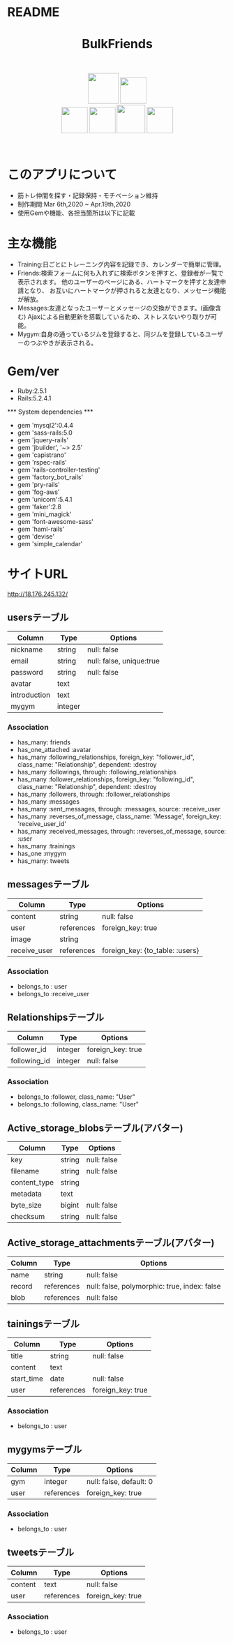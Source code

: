 # README
<h1 align="center">BulkFriends</h1>
<br>
<p align="center">
<a><a href="https://www.ruby-lang.org/ja/"><img src="https://user-images.githubusercontent.com/39142850/71774533-1ddf1780-2fb4-11ea-8560-753bed352838.png" width="70px;" /></a>
<a><a href="https://rubyonrails.org/"><img src="https://user-images.githubusercontent.com/39142850/71774548-731b2900-2fb4-11ea-99ba-565546c5acb4.png" height="60px;" /></a><br>
<a><a href="http://haml.info/"><img src="https://user-images.githubusercontent.com/39142850/71774618-b32edb80-2fb5-11ea-9050-d5929a49e9a5.png" height="60px;" /></a>
<a><a href="https://sass-lang.com/"><img src="https://user-images.githubusercontent.com/39142850/71774644-115bbe80-2fb6-11ea-822c-568eabde5228.png" height="60px" /></a>
<a><a href="https://jquery.com/"><img src="https://user-images.githubusercontent.com/39142850/71774768-d064a980-2fb7-11ea-88ad-4562c59470ae.png" height="65px;" /></a>
<a><a href="https://aws.amazon.com/"><img src="https://user-images.githubusercontent.com/39142850/71774786-37825e00-2fb8-11ea-8b90-bd652a58f1ad.png" height="60px;" /></a>
</p><br>

# このアプリについて
 - 筋トレ仲間を探す・記録保持・モチベーション維持
 - 制作期間:Mar 6th,2020 ~ Apr.19th,2020
 - 使用Gemや機能、各担当箇所は以下に記載

# 主な機能
 - Training:日ごとにトレーニング内容を記録でき、カレンダーで簡単に管理。
 - Friends:検索フォームに何も入れずに検索ボタンを押すと、登録者が一覧で表示されます。
           他のユーザーのページにある、ハートマークを押すと友達申請となり、
           お互いにハートマークが押されると友達となり、メッセージ機能が解放。
 - Messages:友達となったユーザーとメッセージの交換ができます。(画像含む)
            Ajaxによる自動更新を搭載しているため、ストレスないやり取りが可能。
 - Mygym:自身の通っているジムを登録すると、同ジムを登録しているユーザーのつぶやきが表示される。

# Gem/ver
* Ruby:2.5.1
* Rails:5.2.4.1

*** System dependencies ***
 - gem 'mysql2':0.4.4
 - gem 'sass-rails:5.0
 - gem 'jquery-rails'
 - gem 'jbuilder', '~> 2.5'
 - gem 'capistrano'
 - gem 'rspec-rails'
 - gem 'rails-controller-testing'
 - gem 'factory_bot_rails'
 - gem 'pry-rails'
 - gem 'fog-aws'
 - gem 'unicorn':5.4.1
 - gem 'faker':2.8
 - gem 'mini_magick'
 - gem 'font-awesome-sass'
 - gem 'haml-rails'
 - gem 'devise'
 - gem 'simple_calendar'

# サイトURL
http://18.176.245.132/

## usersテーブル
|Column|Type|Options|
|------|----|-------|
|nickname|string|null: false|
|email|string|null: false, unique:true|
|password|string|null: false|
|avatar|text||
|introduction|text||
|mygym|integer||

### Association
- has_many: friends
- has_one_attached :avatar
- has_many :following_relationships, foreign_key: "follower_id", class_name: "Relationship", dependent: :destroy
- has_many :followings, through: :following_relationships
- has_many :follower_relationships, foreign_key: "following_id", class_name: "Relationship", dependent: :destroy
- has_many :followers, through: :follower_relationships
- has_many :messages
- has_many :sent_messages, through: :messages, source: :receive_user
- has_many :reverses_of_message, class_name: 'Message', foreign_key: 'receive_user_id'
- has_many :received_messages, through: :reverses_of_message, source: :user
- has_many :trainings
- has_one :mygym
- has_many: tweets


## messagesテーブル
|Column|Type|Options|
|------|----|-------|
|content|string|null: false|
|user|references|foreign_key: true|
|image|string||
|receive_user|references|foreign_key: {to_table: :users}|

### Association
- belongs_to : user
- belongs_to :receive_user

## Relationshipsテーブル
|Column|Type|Options|
|------|----|-------|
|follower_id|integer|foreign_key: true|
|following_id|integer|null: false|

### Association
- belongs_to :follower, class_name: "User"
- belongs_to :following, class_name: "User"

## Active_storage_blobsテーブル(アバター)
|Column|Type|Options|
|------|----|-------|
|key|string|null: false|
|filename|string|null: false|
|content_type|string||
|metadata|text||
|byte_size|bigint|null: false|
|checksum|string|null: false|

## Active_storage_attachmentsテーブル(アバター)
|Column|Type|Options|
|------|----|-------|
|name|string|null: false|
|record|references| null: false, polymorphic: true, index: false|
|blob|references|null: false|


## tainingsテーブル
|Column|Type|Options|
|------|----|-------|
|title|string|null: false|
|content|text||
|start_time|date|null: false|
|user|references|foreign_key: true|

### Association
- belongs_to : user

## mygymsテーブル
|Column|Type|Options|
|------|----|-------|
|gym|integer|null: false, default: 0|
|user|references|foreign_key: true|

### Association
- belongs_to : user

## tweetsテーブル
|Column|Type|Options|
|------|----|-------|
|content|text|null: false|
|user|references|foreign_key: true|

### Association
- belongs_to : user